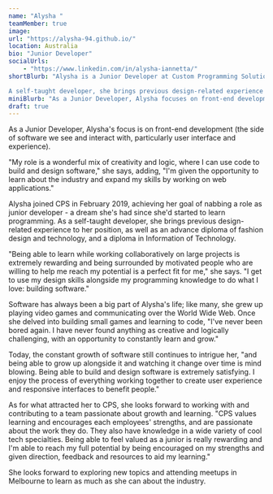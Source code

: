 ```yaml
---
name: "Alysha "
teamMember: true
image: 
url: "https://alysha-94.github.io/"
location: Australia
bio: "Junior Developer"
socialUrls:
    - "https://www.linkedin.com/in/alysha-iannetta/"
shortBlurb: "Alysha is a Junior Developer at Custom Programming Solutions. Her focus is on front-end development (the side of software we see and interact with, particularly user interface and experience).

A self-taught developer, she brings previous design-related experience to her position, as well as an advance diploma of fashion design and technology, and a diploma in Information Technology."
miniBlurb: "As a Junior Developer, Alysha focuses on front-end development (the side of software we see and interact with, particularly user interface and experience)."
draft: true
---
```


As a Junior Developer, Alysha's focus is on front-end development (the side of software we see and interact with, particularly user interface and experience). 

"My role is a wonderful mix of creativity and logic, where I can use code to build and design software," she says, adding, "I'm given the opportunity to learn about the industry and expand my skills by working on web applications."

Alysha joined CPS in February 2019, achieving her goal of nabbing a role as junior developer - a dream she's had since she'd started to learn programming. As a self-taught developer, she brings previous design-related experience to her position, as well as an advance diploma of fashion design and technology, and a diploma in Information of Technology.

"Being able to learn while working collaboratively on large projects is extremely rewarding and being surrounded by motivated people who are willing to help me reach my potential is a perfect fit for me," she says. "I get to use my design skills alongside my programming knowledge to do what I love: building software."

Software has always been a big part of Alysha's life; like many, she grew up playing video games and communicating over the World Wide Web. Once she delved into building small games and learning to code, "I've never been bored again. I have never found anything as creative and logically challenging, with an opportunity to constantly learn and grow."

Today, the constant growth of software still continues to intrigue her, "and being able to grow up alongside it and watching it change over time is mind blowing. Being able to build and design software is extremely satisfying. I enjoy the process of everything working together to create user experience and responsive interfaces to benefit people."

As for what attracted her to CPS, she looks forward to working with and contributing to a team passionate about growth and learning. "CPS values learning and encourages each employees' strengths, and are passionate about the work they do. They also have knowledge in a wide variety of cool tech specialties. Being able to feel valued as a junior is really rewarding and I'm able to reach my full potential by being encouraged on my strengths and given direction, feedback and resources to aid my learning."

She looks forward to exploring new topics and attending meetups in Melbourne to learn as much as she can about the industry. 

